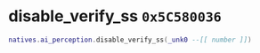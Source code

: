 # disable_verify_ss `0x5C580036`

```lua
natives.ai_perception.disable_verify_ss(_unk0 --[[ number ]])
```